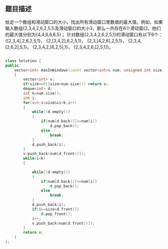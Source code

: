 ## 题目描述
给定一个数组和滑动窗口的大小，找出所有滑动窗口里数值的最大值。例如，如果输入数组{2,3,4,2,6,2,5,1}及滑动窗口的大小3，那么一共存在6个滑动窗口，他们的最大值分别为{4,4,6,6,6,5}； 针对数组{2,3,4,2,6,2,5,1}的滑动窗口有以下6个： {[2,3,4],2,6,2,5,1}， {2,[3,4,2],6,2,5,1}， {2,3,[4,2,6],2,5,1}， {2,3,4,[2,6,2],5,1}， {2,3,4,2,[6,2,5],1}， {2,3,4,2,6,[2,5,1]}。

```c++

class Solution {
public:
    vector<int> maxInWindows(const vector<int>& num, unsigned int size)
    {
        vector<int> v;
        if(size==0||size>num.size()) return v;
        deque<int> d;
        int k=num.size();
        int i;
        for(i=0;i<size&&i<k;i++)
        {
            while(!d.empty())
            {
                if(num[d.back()]<=num[i])
                    d.pop_back();
                else
                    break;
            }
            d.push_back(i);
        }
        v.push_back(num[d.front()]);
        while(i<k)
        {

            while(!d.empty())
            {
                if(num[d.back()]<=num[i])
                    d.pop_back();
                else
                    break;
            }
            d.push_back(i);
            if(i>=size+d.front())
                d.pop_front();
            i++;
            v.push_back(num[d.front()]);
        }
        return v;
    }
};
```
